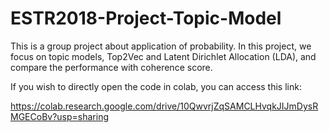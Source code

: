 # ESTR2018-Project-Topic-Model

This is a group project about application of probability.
In this project, we focus on topic models, Top2Vec and Latent Dirichlet Allocation (LDA), and compare the performance with coherence score.

If you wish to directly open the code in colab, you can access this link:

https://colab.research.google.com/drive/10QwvrjZqSAMCLHvqkJIJmDysRMGECoBv?usp=sharing
